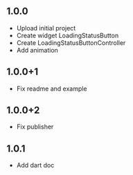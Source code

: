 ## 1.0.0
 - Upload initial project
 - Create widget LoadingStatusButton
 - Create LoadingStatusButtonController
 - Add animation

## 1.0.0+1
 - Fix readme and example

## 1.0.0+2
 - Fix publisher

## 1.0.1
 - Add dart doc
